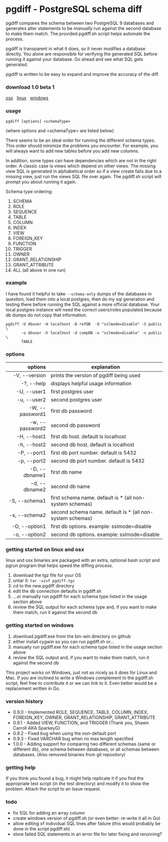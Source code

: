 # pgdiff - PostgreSQL schema diff

pgdiff compares the schema between two PostgreSQL 9 databases and generates alter statements to be *manually* run against the second database to make them match.  The provided pgdiff.sh script helps automate the process.  

pgdiff is transparent in what it does, so it never modifies a database directly. You alone are responsible for verifying the generated SQL before running it against your database.  Go ahead and see what SQL gets generated.

pgdiff is written to be easy to expand and improve the accuracy of the diff.


### download 1.0 beta 1
[osx](https://github.com/joncrlsn/pgdiff/releases/download/v1.0-beta.1/pgdiff-osx-1.0b1.tar.gz "OSX version") &nbsp; [linux](https://github.com/joncrlsn/pgdiff/files/1480823/pgdiff-linux-1.0b1.tar.gz  "Linux version") &nbsp; [windows](https://github.com/joncrlsn/pgdiff/releases/download/v1.0-beta.1/pgdiff-win-1.0b1.zip "Windows version")


### usage
	pgdiff [options] <schemaType>

(where options and &lt;schemaType&gt; are listed below)

There seems to be an ideal order for running the different schema types.  This order should minimize the problems you encounter.  For example, you will always want to add new tables before you add new columns.

In addition, some types can have dependencies which are not in the right order.  A classic case is views which depend on other views.  The missing view SQL is generated in alphabetical order so if a view create fails due to a missing view, just run the views SQL file over again. The pgdiff.sh script will prompt you about running it again.
 
Schema type ordering:

1. SCHEMA
1. ROLE
1. SEQUENCE
1. TABLE
1. COLUMN
1. INDEX
1. VIEW
1. FOREIGN\_KEY
1. FUNCTION
1. TRIGGER
1. OWNER
1. GRANT\_RELATIONSHIP
1. GRANT\_ATTRIBUTE
1. ALL (all above in one run)


### example
I have found it helpful to take ```--schema-only``` dumps of the databases in question, load them into a local postgres, then do my sql generation and testing there before running the SQL against a more official database. Your local postgres instance will need the correct users/roles populated because db dumps do not copy that information.

```
pgdiff -U dbuser -H localhost -D refDB  -O "sslmode=disable" -S public \
       -u dbuser -h localhost -d compDB -o "sslmode=disable" -s public \
       TABLE 
```


### options

|         options | explanation                                               |
|----------------:|-----------------------------------------------------------|
|   -V, --version | prints the version of pgdiff being used                   |
|      -?, --help | displays helpful usage information                        |
|     -U, --user1 | first postgres user                                       |
|     -u, --user2 | second postgres user                                      |
| -W, --password1 | first db password                                         |
| -w, --password2 | second db password                                        |
|     -H, --host1 | first db host.  default is localhost                      |
|     -h, --host2 | second db host. default is localhost                      |
|     -P, --port1 | first db port number.  default is 5432                    |
|     -p, --port2 | second db port number. default is 5432                    |
|   -D, --dbname1 | first db name                                             |
|   -d, --dbname2 | second db name                                            |
|   -S, --schema1 | first schema name.  default is * (all non-system schemas) |
|   -s, --schema2 | second schema name. default is * (all non-system schemas) |
|   -O, --option1 | first db options. example: sslmode=disable                |
|   -o, --option2 | second db options. example: sslmode=disable               |

### getting started on linux and osx

linux and osx binaries are packaged with an extra, optional bash script and pgrun program that helps speed the diffing process. 

1. download the tgz file for your OS
1. untar it:  ```tar -xzvf pgdiff.tgz```
1. cd to the new pgdiff directory
1. edit the db connection defaults in pgdiff.sh 
1. ...or manually run pgdiff for each schema type listed in the usage section above
1. review the SQL output for each schema type and, if you want to make them match, run it against the second db


### getting started on windows

1. download pgdiff.exe from the bin-win directory on github
1. either install cygwin so you can run pgdiff.sh or...
1. manually run pgdiff.exe for each schema type listed in the usage section above
1. review the SQL output and, if you want to make them match, run it against the second db

This project works on Windows, just not as nicely as it does for Linux and Mac.  If you are inclined to write a Windows complement to the pgdiff.sh script, feel free to contribute it or we can link to it.  Even better would be a replacement written in Go.


### version history
* 0.9.0 - Implemented ROLE, SEQUENCE, TABLE, COLUMN, INDEX, FOREIGN\_KEY, OWNER, GRANT\_RELATIONSHIP, GRANT\_ATTRIBUTE
* 0.9.1 - Added VIEW, FUNCTION, and TRIGGER (Thank you, Shawn Carroll AKA SparkeyG)
* 0.9.2 - Fixed bug when using the non-default port
* 0.9.3 - Fixed VARCHAR bug when no max length specified
* 1.0.0 - Adding support for comparing two different schemas (same or different db), one schema between databases, or all schemas between databases. (Also removed binaries from git repository)

### getting help
If you think you found a bug, it might help replicate it if you find the appropriate test script (in the test directory) and modify it to show the problem.  Attach the script to an Issue request.

### todo
* fix SQL for adding an array column
* create windows version of pgdiff.sh (or even better: re-write it all in Go)
* allow editing of individual SQL lines after failure (this would probably be done in the script pgdiff.sh)
* store failed SQL statements in an error file for later fixing and rerunning?
